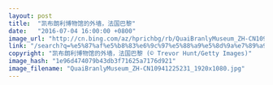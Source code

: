 ```yaml
---
layout: post
title:  "凯布朗利博物馆的外墙，法国巴黎"
date:   "2016-07-04 16:00:00 +0800"
image_url: "http://cn.bing.com/az/hprichbg/rb/QuaiBranlyMuseum_ZH-CN10941225231_1920x1080.jpg"
link: "/search?q=%e5%87%af%e5%b8%83%e6%9c%97%e5%88%a9%e5%8d%9a%e7%89%a9%e9%a6%86&form=hpcapt&mkt=zh-cn"
copyright: "凯布朗利博物馆的外墙，法国巴黎 (© Trevor Hunt/Getty Images)"
image_hash: "1e96d474079b43db3f71625a7176d921"
image_filename: "QuaiBranlyMuseum_ZH-CN10941225231_1920x1080.jpg"
---
```

